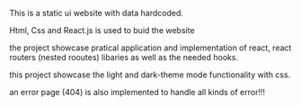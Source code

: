 This is a static ui website with data hardcoded.

Html, Css and React.js is used to buid the website

the project showcase pratical application and implementation of react, react routers (nested rooutes) libaries as well as the needed hooks.

this project showcase the light and dark-theme mode functionality with css.

an error page (404) is also implemented to handle all kinds of error!!!
